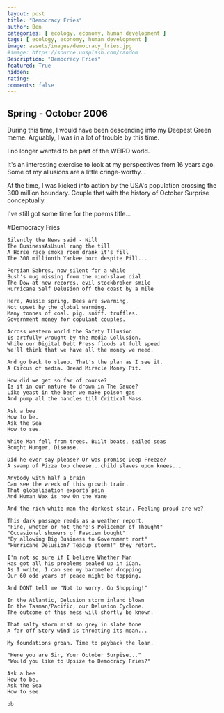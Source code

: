 ```yaml
---
layout: post
title: "Democracy Fries"
author: Ben
categories: [ ecology, economy, human development ]
tags: [ ecology, economy, human development ]
image: assets/images/democracy_fries.jpg
#image: https://source.unsplash.com/random
Description: "Democracy Fries"
featured: True
hidden:
rating:
comments: false 
---
```

## Spring - October 2006

During this time, I would have been descending into my Deepest Green meme. Arguably, I was in a lot of trouble by this time. 

I no longer wanted to be part of the WEIRD world.

It's an interesting exercise to look at my perspectives from 16 years ago. Some of my allusions are a little cringe-worthy...

At the time, I was kicked into action by the USA's population crossing the 300 million boundary. Couple that with the history of October Surprise conceptually.

I've still got some time for the poems title...

#Democracy Fries

```
Silently the News said - Nill
The BusinessAsUsual rang the till
A Horse race smoke room drank it's fill
The 300 millionth Yankee born despite Pill...

Persian Sabres, now silent for a while
Bush's mug missing from the mind-slave dial
The Dow at new records, evil stockbroker smile
Hurricane Self Delusion off the coast by a mile

Here, Aussie spring, Bees are swarming,
Not upset by the global warming.
Many tonnes of coal. pig. sniff. truffles.
Government money for copulant couples. 

Across western world the Safety Illusion
Is artfully wrought by the Media Collusion.
While our Digital Debt Press floods at full speed
We'll think that we have all the money we need.

And go back to sleep. That's the plan as I see it.
A Circus of media. Bread Miracle Money Pit.

How did we get so far of course? 
Is it in our nature to drown in The Sauce?
Like yeast in the beer we make poison gas
And pump all the handles till Critical Mass.

Ask a bee
How to be.
Ask the Sea
How to see.

White Man fell from trees. Built boats, sailed seas
Bought Hunger, Disease.

Did he ever say please? Or was promise Deep Freeze?
A swamp of Pizza top cheese...child slaves upon knees...

Anybody with half a brain
Can see the wreck of this growth train.
That globalisation exports pain
And Human Wax is now On the Wane

And the rich white man the darkest stain. Feeling proud are we?

This dark passage reads as a weather report.
"Fine, wheter or not there's Policemen of Thought"
"Occasional showers of Fascism bought"
"By allowing Big Business to Government rort"
"Hurricane Delusion? Teacup storm!" they retort.

I'm not so sure if I believe Whether Man
Has got all his problems sealed up in iCan.
As I write, I can see my barometer dropping
Our 60 odd years of peace might be topping.

And DONT tell me "Not to worry. Go Shopping!"

In the Atlantic, Delusion storm inland blown
In the Tasman/Pacific, our Delusion Cyclone.
The outcome of this mess will shortly be known.

That salty storm mist so grey in slate tone
A far off Story wind is throating its moan...

My foundations groan. Time to payback the loan.

"Here you are Sir, Your October Surpise..."
"Would you like to Upsize to Democracy Fries?"

Ask a bee
How to be.
Ask the Sea
How to see.

bb


```